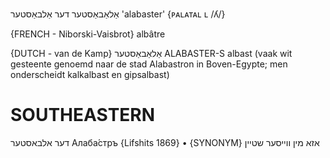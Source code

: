 אַלאַבאַסטער
דער
אַלבאַסטער
'alabaster'
‎{ᴘᴀʟᴀᴛᴀʟ ʟ /ʎ/}

{FRENCH - Niborski-Vaisbrot}
albâtre

{DUTCH - van de Kamp}
אַלאַבאַסטער
ALABASTER-S
albast (vaak wit gesteente genoemd naar de stad Alabastron in Boven-Egypte; men onderscheidt kalkalbast en gipsalbast)

SOUTHEASTERN
==============

דער אלבאסטער Алаба́стръ {Lifshits 1869}
	•	{SYNONYM}  אזא מין ווייסער שטיין
